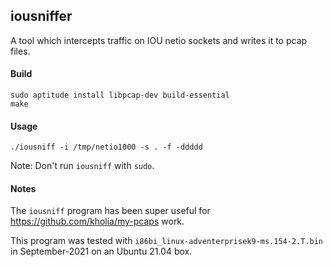 ## iousniffer

A tool which intercepts traffic on IOU netio sockets and writes it to pcap
files.

#### Build

```
sudo aptitude install libpcap-dev build-essential
make
```

#### Usage

```
./iousniff -i /tmp/netio1000 -s . -f -ddddd
```

Note: Don't run `iousniff` with `sudo`.

#### Notes

The `iousniff` program has been super useful for https://github.com/kholia/my-pcaps work.

This program was tested with `i86bi_linux-adventerprisek9-ms.154-2.T.bin` in
September-2021 on an Ubuntu 21.04 box.
